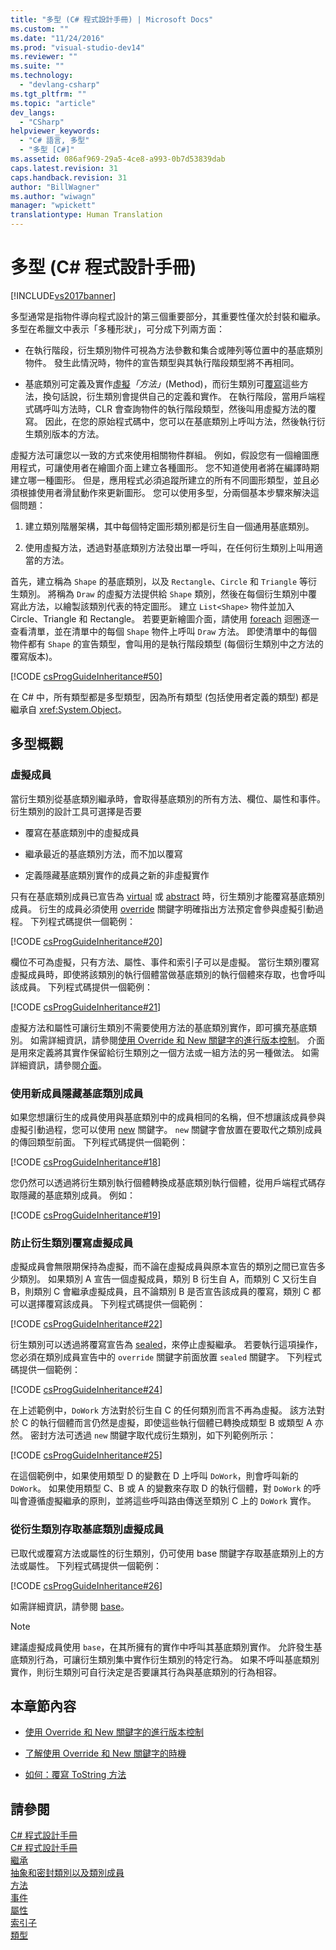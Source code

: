 ```yaml
---
title: "多型 (C# 程式設計手冊) | Microsoft Docs"
ms.custom: ""
ms.date: "11/24/2016"
ms.prod: "visual-studio-dev14"
ms.reviewer: ""
ms.suite: ""
ms.technology: 
  - "devlang-csharp"
ms.tgt_pltfrm: ""
ms.topic: "article"
dev_langs: 
  - "CSharp"
helpviewer_keywords: 
  - "C# 語言, 多型"
  - "多型 [C#]"
ms.assetid: 086af969-29a5-4ce8-a993-0b7d53839dab
caps.latest.revision: 31
caps.handback.revision: 31
author: "BillWagner"
ms.author: "wiwagn"
manager: "wpickett"
translationtype: Human Translation
---
```

# 多型 (C# 程式設計手冊)
[!INCLUDE[vs2017banner](../../../csharp/includes/vs2017banner.md)]

多型通常是指物件導向程式設計的第三個重要部分，其重要性僅次於封裝和繼承。  多型在希臘文中表示「多種形狀」，可分成下列兩方面：  
  
-   在執行階段，衍生類別物件可視為方法參數和集合或陣列等位置中的基底類別物件。  發生此情況時，物件的宣告類型與其執行階段類型將不再相同。  
  
-   基底類別可定義及實作[虛擬](../../../csharp/language-reference/keywords/virtual.md)*「方法」*\(Method\)，而衍生類別可[覆寫](../../../csharp/language-reference/keywords/override.md)這些方法，換句話說，衍生類別會提供自己的定義和實作。  在執行階段，當用戶端程式碼呼叫方法時，CLR 會查詢物件的執行階段類型，然後叫用虛擬方法的覆寫。  因此，在您的原始程式碼中，您可以在基底類別上呼叫方法，然後執行衍生類別版本的方法。  
  
 虛擬方法可讓您以一致的方式來使用相關物件群組。  例如，假設您有一個繪圖應用程式，可讓使用者在繪圖介面上建立各種圖形。  您不知道使用者將在編譯時期建立哪一種圖形。  但是，應用程式必須追蹤所建立的所有不同圖形類型，並且必須根據使用者滑鼠動作來更新圖形。  您可以使用多型，分兩個基本步驟來解決這個問題：  
  
1.  建立類別階層架構，其中每個特定圖形類別都是衍生自一個通用基底類別。  
  
2.  使用虛擬方法，透過對基底類別方法發出單一呼叫，在任何衍生類別上叫用適當的方法。  
  
 首先，建立稱為 `Shape` 的基底類別，以及 `Rectangle`、`Circle` 和 `Triangle` 等衍生類別。  將稱為 `Draw` 的虛擬方法提供給 `Shape` 類別，然後在每個衍生類別中覆寫此方法，以繪製該類別代表的特定圖形。  建立 `List<Shape>` 物件並加入 Circle、Triangle 和 Rectangle。  若要更新繪圖介面，請使用 [foreach](../../../csharp/language-reference/keywords/foreach-in.md) 迴圈逐一查看清單，並在清單中的每個 `Shape` 物件上呼叫 `Draw` 方法。  即使清單中的每個物件都有 `Shape` 的宣告類型，會叫用的是執行階段類型 \(每個衍生類別中之方法的覆寫版本\)。  
  
 [!CODE [csProgGuideInheritance#50](../CodeSnippet/VS_Snippets_VBCSharp/csProgGuideInheritance#50)]  
  
 在 C\# 中，所有類型都是多型類型，因為所有類型 \(包括使用者定義的類型\) 都是繼承自 <xref:System.Object>。  
  
## 多型概觀  
  
### 虛擬成員  
 當衍生類別從基底類別繼承時，會取得基底類別的所有方法、欄位、屬性和事件。  衍生類別的設計工具可選擇是否要  
  
-   覆寫在基底類別中的虛擬成員  
  
-   繼承最近的基底類別方法，而不加以覆寫  
  
-   定義隱藏基底類別實作的成員之新的非虛擬實作  
  
 只有在基底類別成員已宣告為 [virtual](../../../csharp/language-reference/keywords/virtual.md) 或 [abstract](../../../csharp/language-reference/keywords/abstract.md) 時，衍生類別才能覆寫基底類別成員。  衍生的成員必須使用 [override](../../../csharp/language-reference/keywords/override.md) 關鍵字明確指出方法預定會參與虛擬引動過程。  下列程式碼提供一個範例：  
  
 [!CODE [csProgGuideInheritance#20](../CodeSnippet/VS_Snippets_VBCSharp/csProgGuideInheritance#20)]  
  
 欄位不可為虛擬，只有方法、屬性、事件和索引子可以是虛擬。  當衍生類別覆寫虛擬成員時，即使將該類別的執行個體當做基底類別的執行個體來存取，也會呼叫該成員。  下列程式碼提供一個範例：  
  
 [!CODE [csProgGuideInheritance#21](../CodeSnippet/VS_Snippets_VBCSharp/csProgGuideInheritance#21)]  
  
 虛擬方法和屬性可讓衍生類別不需要使用方法的基底類別實作，即可擴充基底類別。  如需詳細資訊，請參閱[使用 Override 和 New 關鍵字的進行版本控制](../../../csharp/programming-guide/classes-and-structs/versioning-with-the-override-and-new-keywords.md)。  介面是用來定義將其實作保留給衍生類別之一個方法或一組方法的另一種做法。  如需詳細資訊，請參閱[介面](../../../csharp/programming-guide/interfaces/index.md)。  
  
### 使用新成員隱藏基底類別成員  
 如果您想讓衍生的成員使用與基底類別中的成員相同的名稱，但不想讓該成員參與虛擬引動過程，您可以使用 [new](../../../csharp/language-reference/keywords/new.md) 關鍵字。  `new` 關鍵字會放置在要取代之類別成員的傳回類型前面。  下列程式碼提供一個範例：  
  
 [!CODE [csProgGuideInheritance#18](../CodeSnippet/VS_Snippets_VBCSharp/csProgGuideInheritance#18)]  
  
 您仍然可以透過將衍生類別執行個體轉換成基底類別執行個體，從用戶端程式碼存取隱藏的基底類別成員。  例如：  
  
 [!CODE [csProgGuideInheritance#19](../CodeSnippet/VS_Snippets_VBCSharp/csProgGuideInheritance#19)]  
  
### 防止衍生類別覆寫虛擬成員  
 虛擬成員會無限期保持為虛擬，而不論在虛擬成員與原本宣告的類別之間已宣告多少類別。  如果類別 A 宣告一個虛擬成員，類別 B 衍生自 A，而類別 C 又衍生自 B，則類別 C 會繼承虛擬成員，且不論類別 B 是否宣告該成員的覆寫，類別 C 都可以選擇覆寫該成員。  下列程式碼提供一個範例：  
  
 [!CODE [csProgGuideInheritance#22](../CodeSnippet/VS_Snippets_VBCSharp/csProgGuideInheritance#22)]  
  
 衍生類別可以透過將覆寫宣告為 [sealed](../../../csharp/language-reference/keywords/sealed.md)，來停止虛擬繼承。  若要執行這項操作，您必須在類別成員宣告中的 `override` 關鍵字前面放置 `sealed` 關鍵字。  下列程式碼提供一個範例：  
  
 [!CODE [csProgGuideInheritance#24](../CodeSnippet/VS_Snippets_VBCSharp/csProgGuideInheritance#24)]  
  
 在上述範例中，`DoWork` 方法對於衍生自 C 的任何類別而言不再為虛擬。  該方法對於 C 的執行個體而言仍然是虛擬，即使這些執行個體已轉換成類型 B 或類型 A 亦然。  密封方法可透過 `new` 關鍵字取代成衍生類別，如下列範例所示：  
  
 [!CODE [csProgGuideInheritance#25](../CodeSnippet/VS_Snippets_VBCSharp/csProgGuideInheritance#25)]  
  
 在這個範例中，如果使用類型 D 的變數在 D 上呼叫 `DoWork`，則會呼叫新的 `DoWork`。  如果使用類型 C、B 或 A 的變數來存取 D 的執行個體，對 `DoWork` 的呼叫會遵循虛擬繼承的原則，並將這些呼叫路由傳送至類別 C 上的 `DoWork` 實作。  
  
### 從衍生類別存取基底類別虛擬成員  
 已取代或覆寫方法或屬性的衍生類別，仍可使用 base 關鍵字存取基底類別上的方法或屬性。  下列程式碼提供一個範例：  
  
 [!CODE [csProgGuideInheritance#26](../CodeSnippet/VS_Snippets_VBCSharp/csProgGuideInheritance#26)]  
  
 如需詳細資訊，請參閱 [base](../../../csharp/language-reference/keywords/base.md)。  
  
> [!NOTE]
>  建議虛擬成員使用 `base`，在其所擁有的實作中呼叫其基底類別實作。  允許發生基底類別行為，可讓衍生類別集中實作衍生類別的特定行為。  如果不呼叫基底類別實作，則衍生類別可自行決定是否要讓其行為與基底類別的行為相容。  
  
## 本章節內容  
  
-   [使用 Override 和 New 關鍵字的進行版本控制](../../../csharp/programming-guide/classes-and-structs/versioning-with-the-override-and-new-keywords.md)  
  
-   [了解使用 Override 和 New 關鍵字的時機](../../../csharp/programming-guide/classes-and-structs/knowing-when-to-use-override-and-new-keywords.md)  
  
-   [如何：覆寫 ToString 方法](../../../csharp/programming-guide/classes-and-structs/how-to-override-the-tostring-method.md)  
  
## 請參閱  
 [C\# 程式設計手冊](../../../csharp/programming-guide/index.md)   
 [C\# 程式設計手冊](../../../csharp/programming-guide/index.md)   
 [繼承](../../../csharp/programming-guide/classes-and-structs/inheritance.md)   
 [抽象和密封類別以及類別成員](../../../csharp/programming-guide/classes-and-structs/abstract-and-sealed-classes-and-class-members.md)   
 [方法](../../../csharp/programming-guide/classes-and-structs/methods.md)   
 [事件](../../../csharp/programming-guide/events/index.md)   
 [屬性](../../../csharp/programming-guide/classes-and-structs/properties.md)   
 [索引子](../../../csharp/programming-guide/indexers/index.md)   
 [類型](../../../csharp/programming-guide/types/index.md)